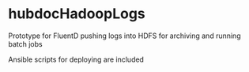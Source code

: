 # hubdocHadoopLogs
Prototype for FluentD pushing logs into HDFS for archiving and running batch jobs

Ansible scripts for deploying are included
